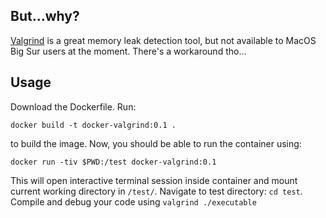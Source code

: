 ## But...why?

[Valgrind](https://valgrind.org) is a great memory leak detection tool, but not available to MacOS Big Sur users at the moment. There's a workaround tho...

## Usage

Download the Dockerfile. Run:

`docker build -t docker-valgrind:0.1 .` 

to build the image. Now, you should be able to run the container using:

`docker run -tiv $PWD:/test docker-valgrind:0.1`

This will open interactive terminal session inside container and mount current working directory in `/test/`. Navigate to test directory: `cd test`. Compile and debug your code using `valgrind ./executable`
